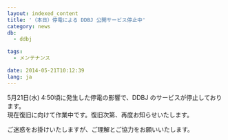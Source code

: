 ```yaml
---
layout: indexed_content
title: '（本日）停電による DDBJ 公開サービス停止中'
category: news
db:
  - ddbj

tags:
  - メンテナンス

date: 2014-05-21T10:12:39
lang: ja
---
```


<p>5月21日(水) 4:50頃に発生した停電の影響で、DDBJ のサービスが停止しております。<br>現在復旧に向けて作業中です。復旧次第、再度お知らせいたします。</p>

<p>ご迷惑をお掛けいたしますが、ご理解とご協力をお願いいたします。</p>
